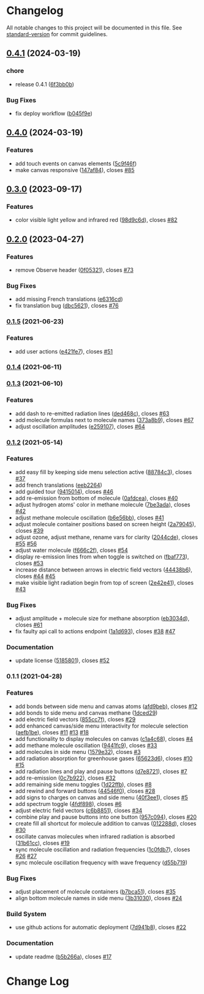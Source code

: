 # Changelog

All notable changes to this project will be documented in this file. See [standard-version](https://github.com/conventional-changelog/standard-version) for commit guidelines.

## [0.4.1](https://github.com/graasp/graasp-app-radiation-absorption/compare/v0.4.0...v0.4.1) (2024-03-19)


### chore

* release 0.4.1 ([6f3bb0b](https://github.com/graasp/graasp-app-radiation-absorption/commit/6f3bb0bea8df1643c391e92bbd602dbc3f732f85))


### Bug Fixes

* fix deploy workflow ([b045f9e](https://github.com/graasp/graasp-app-radiation-absorption/commit/b045f9e65c25b355a71914e813b4e1c0fe1aae18))

## [0.4.0](https://github.com/graasp/graasp-app-radiation-absorption/compare/v0.3.0...v0.4.0) (2024-03-19)


### Features

* add touch events on canvas elements ([5c9f46f](https://github.com/graasp/graasp-app-radiation-absorption/commit/5c9f46f0cc7ad2f2100510c0f54a515d063d797d))
* make canvas responsive ([147af84](https://github.com/graasp/graasp-app-radiation-absorption/commit/147af84c7a5a9f90483f86e3319ec179d4ef70b4)), closes [#85](https://github.com/graasp/graasp-app-radiation-absorption/issues/85)

## [0.3.0](https://github.com/graasp/graasp-app-radiation-absorption/compare/v0.2.0...v0.3.0) (2023-09-17)


### Features

* color visible light yellow and infrared red ([98d9c6d](https://github.com/graasp/graasp-app-radiation-absorption/commit/98d9c6d957f9c49cb020dae211fcbe6a4e3d07be)), closes [#82](https://github.com/graasp/graasp-app-radiation-absorption/issues/82)

## [0.2.0](https://github.com/graasp/graasp-app-radiation-absorption/compare/v0.1.5...v0.2.0) (2023-04-27)


### Features

* remove Observe header ([0f05321](https://github.com/graasp/graasp-app-radiation-absorption/commit/0f0532112e5c25a4f0e31994396ff4b35c3a89b1)), closes [#73](https://github.com/graasp/graasp-app-radiation-absorption/issues/73)


### Bug Fixes

* add missing French translations ([e6316cd](https://github.com/graasp/graasp-app-radiation-absorption/commit/e6316cdc3d569b55ca5bf80097e188654ac14f37))
* fix translation bug ([dbc5621](https://github.com/graasp/graasp-app-radiation-absorption/commit/dbc562118e1cdaa5361c8d3b1f42e60ee55d13c5)), closes [#76](https://github.com/graasp/graasp-app-radiation-absorption/issues/76)

### [0.1.5](https://github.com/graasp/graasp-app-radiation-absorption/compare/v0.1.4...v0.1.5) (2021-06-23)

### Features

- add user actions ([e421fe7](https://github.com/graasp/graasp-app-radiation-absorption/commit/e421fe75f4bb8fa8cd8499a25ace82dd9b3456a7)), closes [#51](https://github.com/graasp/graasp-app-radiation-absorption/issues/51)

### [0.1.4](https://github.com/graasp/graasp-app-radiation-absorption/compare/v0.1.3...v0.1.4) (2021-06-11)

### [0.1.3](https://github.com/graasp/graasp-app-radiation-absorption/compare/v0.1.2...v0.1.3) (2021-06-10)

### Features

- add dash to re-emitted radiation lines ([ded468c](https://github.com/graasp/graasp-app-radiation-absorption/commit/ded468c9ae8045fd614799084482cecc26342894)), closes [#63](https://github.com/graasp/graasp-app-radiation-absorption/issues/63)
- add molecule formulas next to molecule names ([373a8b9](https://github.com/graasp/graasp-app-radiation-absorption/commit/373a8b94eca227728ecbe0eb672e9ae93c534151)), closes [#67](https://github.com/graasp/graasp-app-radiation-absorption/issues/67)
- adjust oscillation amplitudes ([e259107](https://github.com/graasp/graasp-app-radiation-absorption/commit/e25910727896e11656d22cb57a54c347db48496d)), closes [#64](https://github.com/graasp/graasp-app-radiation-absorption/issues/64)

### [0.1.2](https://github.com/graasp/graasp-app-radiation-absorption/compare/v0.1.1...v0.1.2) (2021-05-14)

### Features

- add easy fill by keeping side menu selection active ([88784c3](https://github.com/graasp/graasp-app-radiation-absorption/commit/88784c3e3d01c4f9bb7814b8442386edea9b4642)), closes [#37](https://github.com/graasp/graasp-app-radiation-absorption/issues/37)
- add french translations ([eeb2264](https://github.com/graasp/graasp-app-radiation-absorption/commit/eeb2264209d59792469448a1f88d8b55d2c11c2e))
- add guided tour ([9415014](https://github.com/graasp/graasp-app-radiation-absorption/commit/9415014ef85ab6f03a6d1e53781700aa225fa457)), closes [#46](https://github.com/graasp/graasp-app-radiation-absorption/issues/46)
- add re-emission from bottom of molecule ([0afdcea](https://github.com/graasp/graasp-app-radiation-absorption/commit/0afdcea29dc04f238c478ab2759a4d85d36c64e3)), closes [#40](https://github.com/graasp/graasp-app-radiation-absorption/issues/40)
- adjust hydrogen atoms' color in methane molecule ([7be3ada](https://github.com/graasp/graasp-app-radiation-absorption/commit/7be3ada77b65c0972a1f49b72cbf54d692fb77fe)), closes [#42](https://github.com/graasp/graasp-app-radiation-absorption/issues/42)
- adjust methane molecule oscillation ([b6e56bb](https://github.com/graasp/graasp-app-radiation-absorption/commit/b6e56bbb5dd62d48d96d6b5b6446159403154549)), closes [#41](https://github.com/graasp/graasp-app-radiation-absorption/issues/41)
- adjust molecule container positions based on screen height ([2a79045](https://github.com/graasp/graasp-app-radiation-absorption/commit/2a7904598c6e1dac61922175a8a52e16c03d30d0)), closes [#39](https://github.com/graasp/graasp-app-radiation-absorption/issues/39)
- adjust ozone, adjust methane, rename vars for clarity ([2044cde](https://github.com/graasp/graasp-app-radiation-absorption/commit/2044cde6ded74bd98ba86a6c3714765902a19786)), closes [#55](https://github.com/graasp/graasp-app-radiation-absorption/issues/55) [#56](https://github.com/graasp/graasp-app-radiation-absorption/issues/56)
- adjust water molecule ([f666c2f](https://github.com/graasp/graasp-app-radiation-absorption/commit/f666c2fedd62d25ce124a3d79fd5a5983f943590)), closes [#54](https://github.com/graasp/graasp-app-radiation-absorption/issues/54)
- display re-emission lines from when toggle is switched on ([fbaf773](https://github.com/graasp/graasp-app-radiation-absorption/commit/fbaf7734a733127dfd0853fb515717a5093e1547)), closes [#53](https://github.com/graasp/graasp-app-radiation-absorption/issues/53)
- increase distance between arrows in electric field vectors ([44438b6](https://github.com/graasp/graasp-app-radiation-absorption/commit/44438b63d07252e56bc0fe8a1d74244255904347)), closes [#44](https://github.com/graasp/graasp-app-radiation-absorption/issues/44) [#45](https://github.com/graasp/graasp-app-radiation-absorption/issues/45)
- make visible light radiation begin from top of screen ([2e42e41](https://github.com/graasp/graasp-app-radiation-absorption/commit/2e42e4177883bdab173f8ededa65e93bbb834dcc)), closes [#43](https://github.com/graasp/graasp-app-radiation-absorption/issues/43)

### Bug Fixes

- adjust amplitude + molecule size for methane absorption ([eb3034d](https://github.com/graasp/graasp-app-radiation-absorption/commit/eb3034d860d88851f7abd5206ac29bfa27a50440)), closes [#61](https://github.com/graasp/graasp-app-radiation-absorption/issues/61)
- fix faulty api call to actions endpoint ([1a1d693](https://github.com/graasp/graasp-app-radiation-absorption/commit/1a1d693de0b936b74d6dd39834718a33904f1c96)), closes [#38](https://github.com/graasp/graasp-app-radiation-absorption/issues/38) [#47](https://github.com/graasp/graasp-app-radiation-absorption/issues/47)

### Documentation

- update license ([5185801](https://github.com/graasp/graasp-app-radiation-absorption/commit/5185801799bae8ae0a825f4368b7f68fde6e8552)), closes [#52](https://github.com/graasp/graasp-app-radiation-absorption/issues/52)

### 0.1.1 (2021-04-28)

### Features

- add bonds between side menu and canvas atoms ([afd9beb](https://github.com/graasp/graasp-app-radiation-absorption/commit/afd9beb839f87d2141e83ca41cc1af1c9353830d)), closes [#12](https://github.com/graasp/graasp-app-radiation-absorption/issues/12)
- add bonds to side menu and canvas methane ([1dced29](https://github.com/graasp/graasp-app-radiation-absorption/commit/1dced297ef0cf39a45587114e453a3ad250c6a23))
- add electric field vectors ([855cc7f](https://github.com/graasp/graasp-app-radiation-absorption/commit/855cc7f2305610c6c878513b34efc43d3baa389d)), closes [#29](https://github.com/graasp/graasp-app-radiation-absorption/issues/29)
- add enhanced canvas/side menu interactivity for molecule selection ([aefb1be](https://github.com/graasp/graasp-app-radiation-absorption/commit/aefb1bef4526e79a5e585adaadf1b76c880aaf56)), closes [#11](https://github.com/graasp/graasp-app-radiation-absorption/issues/11) [#13](https://github.com/graasp/graasp-app-radiation-absorption/issues/13) [#18](https://github.com/graasp/graasp-app-radiation-absorption/issues/18)
- add functionality to display molecules on canvas ([c1a4c68](https://github.com/graasp/graasp-app-radiation-absorption/commit/c1a4c68c29901a42872e032c8e4a18f73084e84d)), closes [#4](https://github.com/graasp/graasp-app-radiation-absorption/issues/4)
- add methane molecule oscillation ([9441fc9](https://github.com/graasp/graasp-app-radiation-absorption/commit/9441fc920a778f9c64cba81c187d03280273db90)), closes [#33](https://github.com/graasp/graasp-app-radiation-absorption/issues/33)
- add molecules in side menu ([1579e32](https://github.com/graasp/graasp-app-radiation-absorption/commit/1579e321a897eaa7ea764c12150267a4972197b0)), closes [#3](https://github.com/graasp/graasp-app-radiation-absorption/issues/3)
- add radiation absorption for greenhouse gases ([65623d6](https://github.com/graasp/graasp-app-radiation-absorption/commit/65623d6a9fc41524f61e0215b8a504d42960c2d5)), closes [#10](https://github.com/graasp/graasp-app-radiation-absorption/issues/10) [#15](https://github.com/graasp/graasp-app-radiation-absorption/issues/15)
- add radiation lines and play and pause buttons ([d7e8721](https://github.com/graasp/graasp-app-radiation-absorption/commit/d7e8721b1b111923926d2e14a8ed542c091d8f5f)), closes [#7](https://github.com/graasp/graasp-app-radiation-absorption/issues/7)
- add re-emission ([0c7b922](https://github.com/graasp/graasp-app-radiation-absorption/commit/0c7b92298bd5375868602721aa0f3e8ddba44bce)), closes [#32](https://github.com/graasp/graasp-app-radiation-absorption/issues/32)
- add remaining side menu toggles ([1d22ffb](https://github.com/graasp/graasp-app-radiation-absorption/commit/1d22ffb0f4370732d88f82572fcc2f824d014287)), closes [#8](https://github.com/graasp/graasp-app-radiation-absorption/issues/8)
- add rewind and forward buttons ([44546f0](https://github.com/graasp/graasp-app-radiation-absorption/commit/44546f0295e8260989cafa5439f98b276d5b6ec2)), closes [#28](https://github.com/graasp/graasp-app-radiation-absorption/issues/28)
- add signs to charges on canvas and side menu ([40f3ee1](https://github.com/graasp/graasp-app-radiation-absorption/commit/40f3ee1fccbee91c86ea87182f04a3b0a4f7910c)), closes [#5](https://github.com/graasp/graasp-app-radiation-absorption/issues/5)
- add spectrum toggle ([4fdf898](https://github.com/graasp/graasp-app-radiation-absorption/commit/4fdf89888e51c0f9491133053cd63e035230ca28)), closes [#6](https://github.com/graasp/graasp-app-radiation-absorption/issues/6)
- adjust electric field vectors ([c6b8851](https://github.com/graasp/graasp-app-radiation-absorption/commit/c6b885181efdb84205607c29b6a1b12256e11b74)), closes [#34](https://github.com/graasp/graasp-app-radiation-absorption/issues/34)
- combine play and pause buttons into one button ([957c094](https://github.com/graasp/graasp-app-radiation-absorption/commit/957c094d614bcbb4023a57870a39dea1076fd81e)), closes [#20](https://github.com/graasp/graasp-app-radiation-absorption/issues/20)
- create fill all shortcut for molecule addition to canvas ([012288d](https://github.com/graasp/graasp-app-radiation-absorption/commit/012288df7cddfb0a3f574d6ed33bfc771c45f7ea)), closes [#30](https://github.com/graasp/graasp-app-radiation-absorption/issues/30)
- oscillate canvas molecules when infrared radiation is absorbed ([31b61cc](https://github.com/graasp/graasp-app-radiation-absorption/commit/31b61cc322ec7d2fa74836f52b391a3dbee93d83)), closes [#19](https://github.com/graasp/graasp-app-radiation-absorption/issues/19)
- sync molecule oscillation and radiation frequencies ([1c0fdb7](https://github.com/graasp/graasp-app-radiation-absorption/commit/1c0fdb7989bbe15aabb86587c64f80ff44e0c8be)), closes [#26](https://github.com/graasp/graasp-app-radiation-absorption/issues/26) [#27](https://github.com/graasp/graasp-app-radiation-absorption/issues/27)
- sync molecule oscillation frequency with wave frequency ([d55b719](https://github.com/graasp/graasp-app-radiation-absorption/commit/d55b719f64784d295eff7005e81594cc63ac280e))

### Bug Fixes

- adjust placement of molecule containers ([b7bca51](https://github.com/graasp/graasp-app-radiation-absorption/commit/b7bca510ce5812f0525523810d46731fc2fdf75e)), closes [#35](https://github.com/graasp/graasp-app-radiation-absorption/issues/35)
- align bottom molecule names in side menu ([3b31030](https://github.com/graasp/graasp-app-radiation-absorption/commit/3b31030fa06640a8877824fa5a3a1811568589ba)), closes [#24](https://github.com/graasp/graasp-app-radiation-absorption/issues/24)

### Build System

- use github actions for automatic deployment ([7d941b8](https://github.com/graasp/graasp-app-radiation-absorption/commit/7d941b85b98264520c0b83ca12af437ff3582e9f)), closes [#22](https://github.com/graasp/graasp-app-radiation-absorption/issues/22)

### Documentation

- update readme ([b5b266a](https://github.com/graasp/graasp-app-radiation-absorption/commit/b5b266a19de5fba5d8b360ba1d686ae7845f0fbb)), closes [#17](https://github.com/graasp/graasp-app-radiation-absorption/issues/17)

# Change Log
